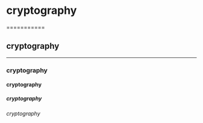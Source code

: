 # cryptography
===========
## cryptography
--------------
### cryptography
#### cryptography
##### cryptography
###### cryptography
